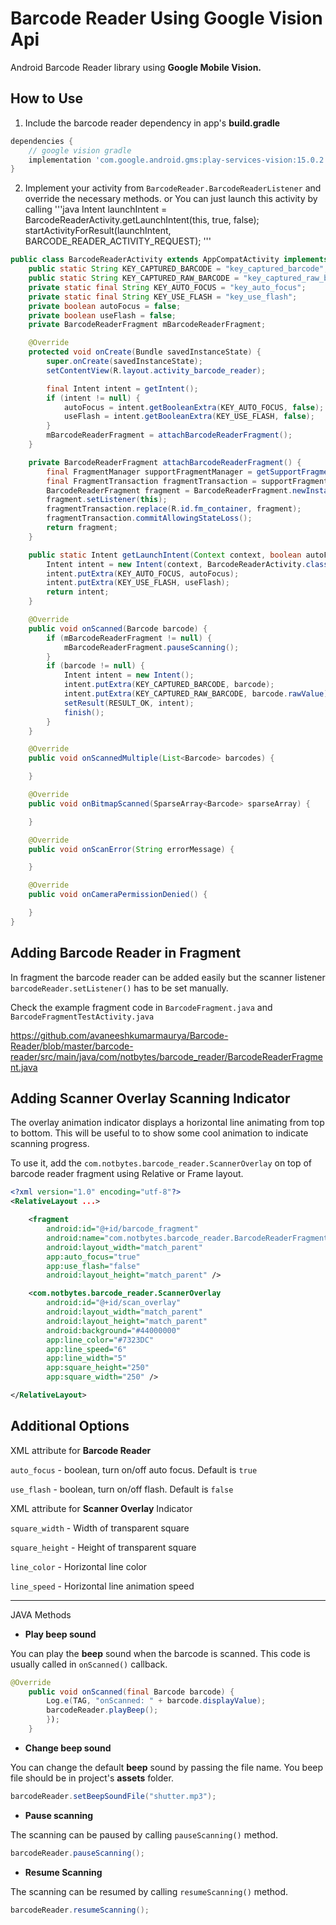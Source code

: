 Barcode Reader Using Google Vision Api
===================
Android Barcode Reader library using **Google Mobile Vision.**

How to Use
-------------
1. Include the barcode reader dependency in app's **build.gradle**
```gradle
dependencies {
    // google vision gradle
    implementation 'com.google.android.gms:play-services-vision:15.0.2'
}
```
2. Implement your activity from <code>BarcodeReader.BarcodeReaderListener</code> and override the necessary methods.
or You can just launch this activity by calling 
'''java
Intent launchIntent = BarcodeReaderActivity.getLaunchIntent(this, true, false);
        startActivityForResult(launchIntent, BARCODE_READER_ACTIVITY_REQUEST);
'''
```java
public class BarcodeReaderActivity extends AppCompatActivity implements BarcodeReaderFragment.BarcodeReaderListener {
    public static String KEY_CAPTURED_BARCODE = "key_captured_barcode";
    public static String KEY_CAPTURED_RAW_BARCODE = "key_captured_raw_barcode";
    private static final String KEY_AUTO_FOCUS = "key_auto_focus";
    private static final String KEY_USE_FLASH = "key_use_flash";
    private boolean autoFocus = false;
    private boolean useFlash = false;
    private BarcodeReaderFragment mBarcodeReaderFragment;

    @Override
    protected void onCreate(Bundle savedInstanceState) {
        super.onCreate(savedInstanceState);
        setContentView(R.layout.activity_barcode_reader);

        final Intent intent = getIntent();
        if (intent != null) {
            autoFocus = intent.getBooleanExtra(KEY_AUTO_FOCUS, false);
            useFlash = intent.getBooleanExtra(KEY_USE_FLASH, false);
        }
        mBarcodeReaderFragment = attachBarcodeReaderFragment();
    }

    private BarcodeReaderFragment attachBarcodeReaderFragment() {
        final FragmentManager supportFragmentManager = getSupportFragmentManager();
        final FragmentTransaction fragmentTransaction = supportFragmentManager.beginTransaction();
        BarcodeReaderFragment fragment = BarcodeReaderFragment.newInstance(autoFocus, useFlash);
        fragment.setListener(this);
        fragmentTransaction.replace(R.id.fm_container, fragment);
        fragmentTransaction.commitAllowingStateLoss();
        return fragment;
    }

    public static Intent getLaunchIntent(Context context, boolean autoFocus, boolean useFlash) {
        Intent intent = new Intent(context, BarcodeReaderActivity.class);
        intent.putExtra(KEY_AUTO_FOCUS, autoFocus);
        intent.putExtra(KEY_USE_FLASH, useFlash);
        return intent;
    }

    @Override
    public void onScanned(Barcode barcode) {
        if (mBarcodeReaderFragment != null) {
            mBarcodeReaderFragment.pauseScanning();
        }
        if (barcode != null) {
            Intent intent = new Intent();
            intent.putExtra(KEY_CAPTURED_BARCODE, barcode);
            intent.putExtra(KEY_CAPTURED_RAW_BARCODE, barcode.rawValue);
            setResult(RESULT_OK, intent);
            finish();
        }
    }

    @Override
    public void onScannedMultiple(List<Barcode> barcodes) {

    }

    @Override
    public void onBitmapScanned(SparseArray<Barcode> sparseArray) {

    }

    @Override
    public void onScanError(String errorMessage) {

    }

    @Override
    public void onCameraPermissionDenied() {

    }
}

```

Adding Barcode Reader in Fragment
----
In fragment the barcode reader can be added easily but the scanner listener <code>barcodeReader.setListener()</code> has to 
be set manually.

Check the example fragment code in <code>BarcodeFragment.java</code> and <code>BarcodeFragmentTestActivity.java</code>

https://github.com/avaneeshkumarmaurya/Barcode-Reader/blob/master/barcode-reader/src/main/java/com/notbytes/barcode_reader/BarcodeReaderFragment.java

Adding Scanner Overlay Scanning Indicator
----
The overlay animation indicator displays a horizontal line animating from top to bottom. This will be useful to  to show some cool animation to indicate scanning progress.

To use it, add the <code>com.notbytes.barcode_reader.ScannerOverlay</code> on top of barcode reader fragment using Relative or Frame layout.
```xml
<?xml version="1.0" encoding="utf-8"?>
<RelativeLayout ...>

    <fragment
        android:id="@+id/barcode_fragment"
        android:name="com.notbytes.barcode_reader.BarcodeReaderFragment"
        android:layout_width="match_parent"
        app:auto_focus="true"
        app:use_flash="false"
        android:layout_height="match_parent" />

    <com.notbytes.barcode_reader.ScannerOverlay
        android:id="@+id/scan_overlay"
        android:layout_width="match_parent"
        android:layout_height="match_parent"
        android:background="#44000000"
        app:line_color="#7323DC"
        app:line_speed="6"
        app:line_width="5"
        app:square_height="250"
        app:square_width="250" />

</RelativeLayout>

```


Additional Options
-------------
XML attribute for **Barcode Reader**

<code>auto_focus</code> - boolean, turn on/off auto focus. Default is <code>true</code>

<code>use_flash</code> - boolean, turn on/off flash. Default is <code>false</code>


XML attribute for **Scanner Overlay** Indicator

<code>square_width</code> - Width of transparent square

<code>square_height</code> - Height of transparent square

<code>line_color</code> - Horizontal line color

<code>line_speed</code> - Horizontal line animation speed

----

JAVA Methods

- **Play beep sound**

You can play the **beep** sound when the barcode is scanned. This code is usually called in <code>onScanned()</code> callback.
```java
@Override
    public void onScanned(final Barcode barcode) {
        Log.e(TAG, "onScanned: " + barcode.displayValue);
        barcodeReader.playBeep();
        });
    }
```

- **Change beep sound**

You can change the default **beep** sound by passing the file name. You beep file should be in project's **assets** folder.
```java
barcodeReader.setBeepSoundFile("shutter.mp3");
```

- **Pause scanning**

The scanning can be paused by calling <code>pauseScanning()</code> method.
```java
barcodeReader.pauseScanning();
```

- **Resume Scanning**

The scanning can be resumed by calling <code>resumeScanning()</code> method.
```java
barcodeReader.resumeScanning();
```

